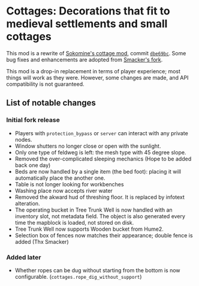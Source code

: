 # Cottages: Decorations that fit to medieval settlements and small cottages

This mod is a rewrite of [Sokomine's cottage mod](https://github.com/Sokomine/cottages), commit [`dbe69bc`](https://github.com/Sokomine/cottages/commit/dbe69bcfafa2efc256554b9fa3b9196b35928f1e). Some bug fixes and enhancements are adopted from [Smacker's fork](https://github.com/h-v-smacker/cottages).

This mod is a drop-in replacement in terms of player experience; most things will work as they were. However, some changes are made, and API compatibility is not guaranteed.


## List of notable changes

### Initial fork release

* Players with `protection_bypass` or `server` can interact with any private nodes.
* Window shutters no longer close or open with the sunlight.
* Only one type of feldweg is left: the mesh type with 45 degree slope.
* Removed the over-complicated sleeping mechanics (Hope to be added back one day)
* Beds are now handled by a single item (the bed foot): placing it will automatically place the another one.
* Table is not longer looking for workbenches
* Washing place now accepts river water
* Removed the akward hud of threshing floor. It is replaced by infotext alteration.
* The operating bucket in Tree Trunk Well is now handled with an inventory slot, not metadata field. The object is also generated every time the mapblock is loaded, not stored on disk.
* Tree Trunk Well now supports Wooden bucket from Hume2.
* Selection box of fences now matches their appearance; double fence is added (Thx Smacker)

### Added later

* Whether ropes can be dug without starting from the bottom is now configurable. (`cottages.rope_dig_without_support`)
